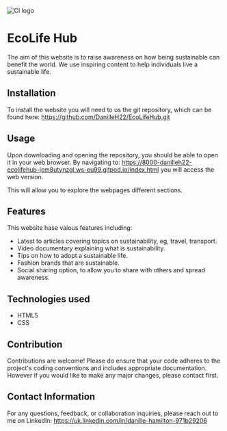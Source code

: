 ![CI logo](https://codeinstitute.s3.amazonaws.com/fullstack/ci_logo_small.png)


# EcoLife Hub
The aim of this website is to raise awareness on how being sustainable can benefit the world. We use inspiring content to help individuals live a sustainable life.

## Installation
To install the website you will need to us the git repository, which can be found here: https://github.com/DanilleH22/EcoLifeHub.git

## Usage 

Upon downloading and opening the repository, you should be able to open it in your web browser. By navigating to: https://8000-danilleh22-ecolifehub-jcm8utynzgl.ws-eu99.gitpod.io/index.html you will access the web version.

This will allow you to explore the webpages different sections.

## Features

This website hase vaious features including:
* Latest to articles covering topics on sustainability, eg, travel, transport.
* Video documentary explaining what is sustainability.
* Tips on how to adopt a sustainable life.
* Fashion brands that are sustainable.
* Social sharing option, to allow you to share with others and spread awareness.

## Technologies used 

* HTML5
* CSS

## Contribution

Contributions are welcome! Please do ensure that your code adheres to the project's coding conventions and includes appropriate documentation. However if you would like to make any major changes, please contact first.

## Contact Information

For any questions, feedback, or collaboration inquiries, please reach out to me on LinkedIn: https://uk.linkedin.com/in/danille-hamilton-971b29206

